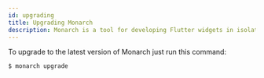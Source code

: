 ```yaml
---
id: upgrading
title: Upgrading Monarch
description: Monarch is a tool for developing Flutter widgets in isolation. It makes it super easy to build widgets for complex UIs.
---
```


To upgrade to the latest version of Monarch just run this command:
```shell
$ monarch upgrade
```